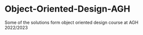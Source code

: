 # Object-Oriented-Design-AGH
Some of the solutions form object oriented design course at AGH 2022/2023
